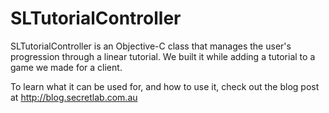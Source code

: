 # SLTutorialController

SLTutorialController is an Objective-C class that manages the user's progression through a linear tutorial. We built it while adding a tutorial to a game we made for a client.

To learn what it can be used for, and how to use it, check out the blog post at http://blog.secretlab.com.au